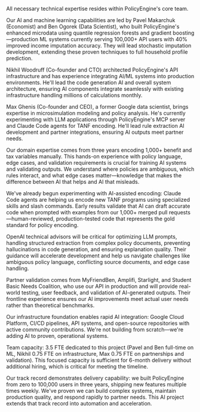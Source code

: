 All necessary technical expertise resides within PolicyEngine's core team.

Our AI and machine learning capabilities are led by Pavel Makarchuk (Economist) and Ben Ogorek (Data Scientist), who built PolicyEngine's enhanced microdata using quantile regression forests and gradient boosting—production ML systems currently serving 100,000+ API users with 40% improved income imputation accuracy. They will lead stochastic imputation development, extending these proven techniques to full household profile prediction.

Nikhil Woodruff (Co-founder and CTO) architected PolicyEngine's API infrastructure and has experience integrating AI/ML systems into production environments. He'll lead the code generation AI and overall system architecture, ensuring AI components integrate seamlessly with existing infrastructure handling millions of calculations monthly.

Max Ghenis (Co-founder and CEO), a former Google data scientist, brings expertise in microsimulation modeling and policy analysis. He's currently experimenting with LLM applications through PolicyEngine's MCP server and Claude Code agents for TANF encoding. He'll lead rule extraction AI development and partner integrations, ensuring AI outputs meet partner needs.

Our domain expertise comes from three years encoding 1,000+ benefit and tax variables manually. This hands-on experience with policy language, edge cases, and validation requirements is crucial for training AI systems and validating outputs. We understand where policies are ambiguous, which rules interact, and what edge cases matter—knowledge that makes the difference between AI that helps and AI that misleads.

We've already begun experimenting with AI-assisted encoding: Claude Code agents are helping us encode new TANF programs using specialized skills and slash commands. Early results validate that AI can draft accurate code when prompted with examples from our 1,000+ merged pull requests—human-reviewed, production-tested code that represents the gold standard for policy encoding.

OpenAI technical advisors will be critical for optimizing LLM prompts, handling structured extraction from complex policy documents, preventing hallucinations in code generation, and ensuring explanation quality. Their guidance will accelerate development and help us navigate challenges like ambiguous policy language, conflicting source documents, and edge case handling.

Partner validation comes from MyFriendBen, Amplifi, Starlight, and Student Basic Needs Coalition, who use our API in production and will provide real-world testing, user feedback, and validation of AI-generated outputs. Their frontline experience ensures our AI improvements meet actual user needs rather than theoretical benchmarks.

Our infrastructure foundation enables rapid AI integration: Google Cloud Platform, CI/CD pipelines, API systems, and open-source repositories with active community contributions. We're not building from scratch—we're adding AI to proven, operational systems.

Team capacity: 3.5 FTE dedicated to this project (Pavel and Ben full-time on ML, Nikhil 0.75 FTE on infrastructure, Max 0.75 FTE on partnerships and validation). This focused capacity is sufficient for 6-month delivery without additional hiring, which is critical for meeting the timeline.

Our track record demonstrates delivery capability: we built PolicyEngine from zero to 100,000 users in three years, shipping new features multiple times weekly. We've proven we can build complex systems, maintain production quality, and respond rapidly to partner needs. This AI project extends that track record into automation and acceleration.
